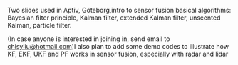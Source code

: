 Two slides used in Aptiv, Göteborg,intro to sensor fusion basical algorithms: Bayesian filter principle, Kalman filter, extended Kalman filter, unscented Kalman, particle filter. 
 
(In case anyone is interested in joining in, send email to chisyliu@hotmail.com)I also plan to add some demo codes to illustrate how KF, EKF, UKF and PF works in sensor fusion, especially with radar and lidar
